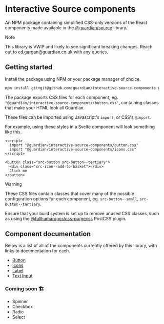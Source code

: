 # Interactive Source components

An NPM package containing simplified CSS-only versions of the React components made available in the [@guardian/source](https://github.com/guardian/csnx/tree/main/libs/%40guardian/source) library.

> [!NOTE]  
> This library is VWIP and likely to see significant breaking changes.
> Reach out to ed.gargan@guardian.co.uk with any queries.

## Getting started

Install the package using NPM or your package manager of choice.

```bash
npm install git+git@github.com:guardian/interactive-source-components.git
```

The package exports CSS files for each component, eg.
`"@guardian/interactive-source-components/button.css"`, containing classes that make your HTML look
all Guardian.

These files can be imported using Javascript's `import`, or CSS's `@import`.

For example, using these styles in a Svelte component will look something like this.

```svelte
<script>
  import "@guardian/interactive-source-components/button.css"
  import "@guardian/interactive-source-components/icons.css"
</script>

<button class="src-button src-button--tertiary">
  <div class="src-icon--add-to-basket"></div>
  Click me
</button>
```

> [!WARNING]  
> These CSS files contain classes that cover many of the possible configuration options for each component, eg. `src-button--small`, `src-button--tertiary`.
>
> Ensure that your build system is set up to remove unused CSS classes, such as using the [@fullhuman/postcss-purgecss](https://www.npmjs.com/package/@fullhuman/postcss-purgecss) PostCSS plugin.

## Component documentation

Below is a list of all of the components currently offered by this library, with links to
documentation for each.

- [Button](./src/button/README.md)
- [Icons](./src/icons/README.md)
- [Label](./src/label/README.md)
- [Text Input](./src/text-input/README.md)

### Coming soon 🏗️

- Spinner
- Checkbox
- Radio
- Select
